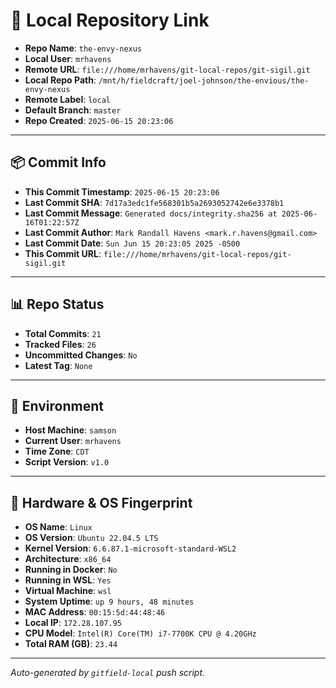 # 🔗 Local Repository Link

- **Repo Name**: `the-envy-nexus`
- **Local User**: `mrhavens`
- **Remote URL**: `file:///home/mrhavens/git-local-repos/git-sigil.git`
- **Local Repo Path**: `/mnt/h/fieldcraft/joel-johnson/the-envious/the-envy-nexus`
- **Remote Label**: `local`
- **Default Branch**: `master`
- **Repo Created**: `2025-06-15 20:23:06`

---

## 📦 Commit Info

- **This Commit Timestamp**: `2025-06-15 20:23:06`
- **Last Commit SHA**: `7d17a3edc1fe568301b5a2693052742e6e3378b1`
- **Last Commit Message**: `Generated docs/integrity.sha256 at 2025-06-16T01:22:57Z`
- **Last Commit Author**: `Mark Randall Havens <mark.r.havens@gmail.com>`
- **Last Commit Date**: `Sun Jun 15 20:23:05 2025 -0500`
- **This Commit URL**: `file:///home/mrhavens/git-local-repos/git-sigil.git`

---

## 📊 Repo Status

- **Total Commits**: `21`
- **Tracked Files**: `26`
- **Uncommitted Changes**: `No`
- **Latest Tag**: `None`

---

## 🧭 Environment

- **Host Machine**: `samson`
- **Current User**: `mrhavens`
- **Time Zone**: `CDT`
- **Script Version**: `v1.0`

---

## 🧬 Hardware & OS Fingerprint

- **OS Name**: `Linux`
- **OS Version**: `Ubuntu 22.04.5 LTS`
- **Kernel Version**: `6.6.87.1-microsoft-standard-WSL2`
- **Architecture**: `x86_64`
- **Running in Docker**: `No`
- **Running in WSL**: `Yes`
- **Virtual Machine**: `wsl`
- **System Uptime**: `up 9 hours, 48 minutes`
- **MAC Address**: `00:15:5d:44:48:46`
- **Local IP**: `172.28.107.95`
- **CPU Model**: `Intel(R) Core(TM) i7-7700K CPU @ 4.20GHz`
- **Total RAM (GB)**: `23.44`

---

_Auto-generated by `gitfield-local` push script._
